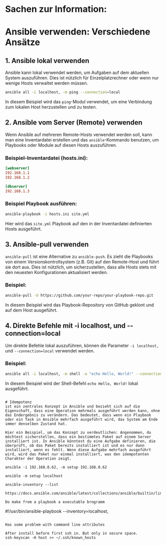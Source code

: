 # Sachen zur Information:

# Ansible verwenden: Verschiedene Ansätze

## 1. Ansible lokal verwenden

Ansible kann lokal verwendet werden, um Aufgaben auf dem aktuellen System auszuführen. Dies ist nützlich für Einzelplatzrechner oder wenn nur wenige Hosts verwaltet werden müssen.

```bash
ansible all -i localhost, -m ping --connection=local
```

In diesem Beispiel wird das `ping`-Modul verwendet, um eine Verbindung zum lokalen Host herzustellen und zu testen.

## 2. Ansible vom Server (Remote) verwenden

Wenn Ansible auf mehreren Remote-Hosts verwendet werden soll, kann man eine Inventardatei erstellen und das `ansible`-Kommando benutzen, um Playbooks oder Module auf diesen Hosts auszuführen.

### Beispiel-Inventardatei (hosts.ini):
```ini
[webserver]
192.168.1.1
192.168.1.2

[dbserver]
192.168.1.3
```

### Beispiel Playbook ausführen:
```bash
ansible-playbook -i hosts.ini site.yml
```

Hier wird das `site.yml` Playbook auf den in der Inventardatei definierten Hosts ausgeführt.

## 3. Ansible-pull verwenden

`ansible-pull` ist eine Alternative zu `ansible-push`. Es zieht die Playbooks von einem Versionskontrollsystem (z.B. Git) auf den Remote-Host und führt sie dort aus. Dies ist nützlich, um sicherzustellen, dass alle Hosts stets mit den neuesten Konfigurationen aktualisiert werden.

### Beispiel:
```bash
ansible-pull -U https://github.com/your-repo/your-playbook-repo.git
```

In diesem Beispiel wird das Playbook-Repository von GitHub geklont und auf dem Host ausgeführt.

## 4. Direkte Befehle mit -i localhost, und --connection=local

Um direkte Befehle lokal auszuführen, können die Parameter `-i localhost,` und `--connection=local` verwendet werden.

### Beispiel:
```bash
ansible all -i localhost, -m shell -a "echo Hello, World!" --connection=local
```

In diesem Beispiel wird der Shell-Befehl `echo Hello, World!` lokal ausgeführt.
```

# Idempotenz 
ist ein zentrales Konzept in Ansible und bezieht sich auf die Eigenschaft, dass eine Operation mehrmals ausgeführt werden kann, ohne das Endergebnis zu verändern. Das bedeutet, dass wenn ein Playbook oder ein Task in Ansible mehrfach ausgeführt wird, das System am Ende immer denselben Zustand hat.

Hier ein Beispiel, um das Konzept zu verdeutlichen: Angenommen, du möchtest sicherstellen, dass ein bestimmtes Paket auf einem Server installiert ist. In Ansible könntest du eine Aufgabe definieren, die überprüft, ob das Paket bereits installiert ist und es nur dann installiert, wenn es fehlt. Wenn diese Aufgabe mehrfach ausgeführt wird, wird das Paket nur einmal installiert, was den idempotenten Charakter der Operation zeigt.

ansible -i 192.168.0.62, -m setup 192.168.0.62

ansible -m setup localhost

ansible-inventory --list

https://docs.ansible.com/ansible/latest/collections/ansible/builtin/lineinfile_module.html

Do make from a playbook a executable brogramm
```
#!/usr/bin/ansible-playbook --inventory=localhost,
```

Has some problem with command line attributes

After install before first ssh in. But only in secure space.
ssh-keyscan -H host >> ~/.ssh/known_hosts

